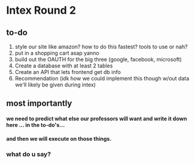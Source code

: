# Intex Round 2
## to-do
1. style our site like amazon? how to do this fastest? tools to use or nah?
2. put in a shopping cart asap yanno
3. build out the OAUTH for the big three (google, facebook, microsoft)
4. Create a database with at least 2 tables
5. Create an API that lets frontend get db info
6. Recommendation (idk how we could implement this though w/out data we'll likely be given during intex)

## most importantly
#### we need to predict what else our professors will want and write it down here ... in the to-do's... 
#### and then we will execute on those things.

### what do u say?

